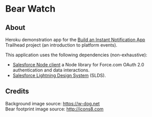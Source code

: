 # Bear Watch

## About
Heroku demonstration app for the [Build an Instant Notification App](https://trailhead.salesforce.com/content/learn/projects/workshop-platform-events) Trailhead project (an introduction to platform events).

This application uses the following dependencies (non-exhaustive):
- [Salesforce Node client](https://github.com/pozil/salesforce-node-client) a Node library for Force.com OAuth 2.0 authentication and data interactions.
- [Salesforce Lightning Design System](https://www.lightningdesignsystem.com) (SLDS).

## Credits
Background image source: https://w-dog.net<br/>
Bear footprint image source: http://icons8.com
